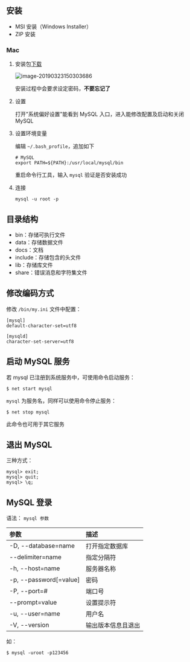
## 安装
 - MSI 安装（Windows Installer）
 - ZIP 安装

### Mac

1. 安装包[下载](https://dev.mysql.com/downloads/mysql/)

   ![image-20190323150303686](/Users/jun/HONYE/notes/MySQL/assets/image-20190323150303686.png)

   安装过程中会要求设定密码，**不要忘记了**

2. 设置

   打开"系统偏好设置"能看到 MySQL 入口，进入能修改配置及启动和关闭 MySQL

3. 设置环境变量

   编辑 `~/.bash_profile`，追加如下

   ```shell
   # MySQL
   export PATH=${PATH}:/usr/local/mysql/bin
   ```

   重启命令行工具，输入 `mysql` 验证是否安装成功

4. 连接

   ```shell
   mysql -u root -p
   ```

## 目录结构
 - bin：存储可执行文件
 - data：存储数据文件
 - docs：文档
 - include：存储包含的头文件
 - lib：存储库文件
 - share：错误消息和字符集文件

## 修改编码方式
修改 `/bin/my.ini` 文件中配置：
```
[mysql]
default-character-set=utf8

[mysqld]
character-set-server=utf8
```

## 启动 MySQL 服务
若 mysql 已注册到系统服务中，可使用命令启动服务：
```shell
$ net start mysql
```
`mysql` 为服务名，同样可以使用命令停止服务：
```shell
$ net stop mysql
```
此命令也可用于其它服务

## 退出 MySQL
三种方式：
```shell
mysql> exit;
mysql> quit;
mysql> \q;
```

## MySQL 登录
语法： `mysql 参数`

| 参数 | 描述 |
| :--- | :--- |
| -D, --database=name | 打开指定数据库 |
| --delimiter=name | 指定分隔符 |
| -h, --host=name | 服务器名称 |
| -p, --password[=value] | 密码 |
| -P, --port=# | 端口号 |
| --prompt=value | 设置提示符 |
| -u, --user=name | 用户名 |
| -V, --version | 输出版本信息且退出 |

如：
```shell
$ mysql -uroot -p123456
```